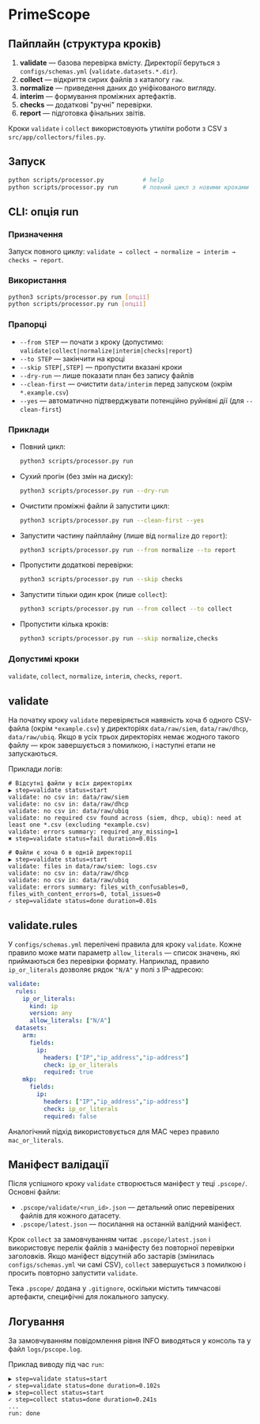 # PrimeScope

## Пайплайн (структура кроків)
1. **validate** — базова перевірка вмісту. Директорії беруться з
   `configs/schemas.yml` (`validate.datasets.*.dir`).
2. **collect** — відкриття сирих файлів з каталогу `raw`.
3. **normalize** — приведення даних до уніфікованого вигляду.
4. **interim** — формування проміжних артефактів.
5. **checks** — додаткові "ручні" перевірки.
6. **report** — підготовка фінальних звітів.

Кроки `validate` і `collect` використовують утиліти роботи з CSV з
`src/app/collectors/files.py`.

## Запуск
```bash
python scripts/processor.py           # help
python scripts/processor.py run       # повний цикл з новими кроками
```

## CLI: опція run

### Призначення
Запуск повного циклу: `validate → collect → normalize → interim → checks → report`.

### Використання
```bash
python3 scripts/processor.py run [опції]
python scripts/processor.py run [опції]
```

### Прапорці
- `--from STEP` — почати з кроку (допустимо: `validate|collect|normalize|interim|checks|report`)
- `--to STEP` — закінчити на кроці
- `--skip STEP[,STEP]` — пропустити вказані кроки
- `--dry-run` — лише показати план без запису файлів
- `--clean-first` — очистити `data/interim` перед запуском (окрім `*.example.csv`)
- `--yes` — автоматично підтверджувати потенційно руйнівні дії (для `--clean-first`)

### Приклади
- Повний цикл:
  ```bash
  python3 scripts/processor.py run
  ```
- Сухий прогін (без змін на диску):
  ```bash
  python3 scripts/processor.py run --dry-run
  ```
- Очистити проміжні файли й запустити цикл:
  ```bash
  python3 scripts/processor.py run --clean-first --yes
  ```
- Запустити частину пайплайну (лише від `normalize` до `report`):
  ```bash
  python3 scripts/processor.py run --from normalize --to report
  ```
- Пропустити додаткові перевірки:
  ```bash
  python3 scripts/processor.py run --skip checks
  ```
- Запустити тільки один крок (лише `collect`):
  ```bash
  python3 scripts/processor.py run --from collect --to collect
  ```
- Пропустити кілька кроків:
  ```bash
  python3 scripts/processor.py run --skip normalize,checks
  ```

### Допустимі кроки
`validate`, `collect`, `normalize`, `interim`, `checks`, `report`.

## validate
На початку кроку `validate` перевіряється наявність хоча б одного CSV-файла
(окрім `*example.csv`) у директоріях `data/raw/siem`, `data/raw/dhcp`,
`data/raw/ubiq`. Якщо в усіх трьох директоріях немає жодного такого файлу —
крок завершується з помилкою, і наступні етапи не запускаються.

Приклади логів:

```text
# Відсутні файли у всіх директоріях
▶ step=validate status=start
validate: no csv in: data/raw/siem
validate: no csv in: data/raw/dhcp
validate: no csv in: data/raw/ubiq
validate: no required csv found across (siem, dhcp, ubiq): need at least one *.csv (excluding *example.csv)
validate: errors summary: required_any_missing=1
✖ step=validate status=fail duration=0.01s

# Файли є хоча б в одній директорії
▶ step=validate status=start
validate: files in data/raw/siem: logs.csv
validate: no csv in: data/raw/dhcp
validate: no csv in: data/raw/ubiq
validate: errors summary: files_with_confusables=0, files_with_content_errors=0, total_issues=0
✓ step=validate status=done duration=0.01s
```

## validate.rules
У `configs/schemas.yml` перелічені правила для кроку `validate`. Кожне правило
може мати параметр `allow_literals` — список значень, які приймаються без
перевірки формату. Наприклад, правило `ip_or_literals` дозволяє рядок
`"N/A"` у полі з IP-адресою:

```yaml
validate:
  rules:
    ip_or_literals:
      kind: ip
      version: any
      allow_literals: ["N/A"]
  datasets:
    arm:
      fields:
        ip:
          headers: ["IP","ip_address","ip-address"]
          check: ip_or_literals
          required: true
    mkp:
      fields:
        ip:
          headers: ["IP","ip_address","ip-address"]
          check: ip_or_literals
          required: false
```

Аналогічний підхід використовується для MAC через правило `mac_or_literals`.

## Маніфест валідації
Після успішного кроку `validate` створюється маніфест у теці `.pscope/`.
Основні файли:

- `.pscope/validate/<run_id>.json` — детальний опис перевірених файлів для
  кожного датасету.
- `.pscope/latest.json` — посилання на останній валідний маніфест.

Крок `collect` за замовчуванням читає `.pscope/latest.json` і використовує
перелік файлів з маніфесту без повторної перевірки заголовків. Якщо маніфест
відсутній або застарів (змінилась `configs/schemas.yml` чи самі CSV), `collect`
завершується з помилкою і просить повторно запустити `validate`.

Тека `.pscope/` додана у `.gitignore`, оскільки містить тимчасові артефакти,
специфічні для локального запуску.

## Логування
За замовчуванням повідомлення рівня INFO виводяться у консоль та у файл `logs/pscope.log`.

Приклад виводу під час `run`:
```
▶ step=validate status=start
✓ step=validate status=done duration=0.102s
▶ step=collect status=start
✓ step=collect status=done duration=0.241s
...
run: done
```


